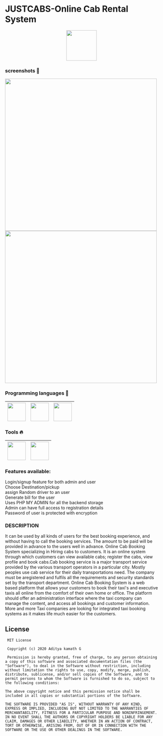 # JUSTCABS-Online Cab Rental System

<p align="center">
<img  height="100" src="https://github.com/adityakamath16/JustCabs-Online.Cab.Rental.System/blob/main/new/logo2.jpg"></img>
</p>

### screenshots :rocket:
<img src="https://github.com/adityakamath16/JustCabs-Online.Cab.Rental.System/blob/main/screenshots/4home.png" width=500> <img src="https://github.com/adityakamath16/JustCabs-Online.Cab.Rental.System/blob/main/screenshots/1login.png" width=500>

### Programming languages :rocket:
|<img src="https://github.com/adityakamath16/JustCabs-Online.Cab.Rental.System/blob/main/screenshots/html-flat.png" width=60> | <img src="https://github.com/adityakamath16/JustCabs-Online.Cab.Rental.System/blob/main/screenshots/css.png" width=60> | <img src="https://github.com/adityakamath16/JustCabs-Online.Cab.Rental.System/blob/main/screenshots/download.png" width=60>
|:---:|:---:|:---:|

### Tools :fire:
|<img src="https://github.com/adityakamath16/JustCabs-Online.Cab.Rental.System/blob/main/screenshots/WampServer.png" width=60> | <img src="https://github.com/adityakamath16/JustCabs-Online.Cab.Rental.System/blob/main/screenshots/brackets.png" width=60> | 
|:---:|:---:|


<p><h3>Features available: </h3></p>
Login/signup feature for both admin and user<br>
Choose Destination/pickup<br>
assign Random driver to an user<br>
Generate bill for the user<br>
Uses PHP MY ADMIN for all the backend storage<br>
Admin can have full access to registration details<br>
Password of user is protected with encryption<br>

### DESCRIPTION
<p>It can be used by all kinds of users for the best booking experience, and without having to call the booking services. The amount to be paid will be provided in advance to the users well in advance. Online Cab Booking System specializing in Hiring cabs to customers. It is an online system through which customers can view available cabs; register the cabs, view profile and book cabs.Cab booking service is a major transport service provided by the various transport operators in a particular city. Mostly peoples use cab service for their daily transportations need. The company must be aregistered and fulfils all the requirements and security standards set by the transport department.
Online Cab Booking System is a web based platform that allows your customers to book their taxi's and executive taxis all online from the comfort of their own home or office. The platform should offer an administration interface where the taxi company can manage the content, and access all bookings and customer information. More and more Taxi companies are looking for integrated taxi booking systems as it makes life much easier for the customers.</p>
<p align="center">


 License
 -------
 
     MIT License

     Copyright (c) 2020 Aditya kamath G

     Permission is hereby granted, free of charge, to any person obtaining a copy of this software and associated documentation files (the "Software"), to deal in the Software without restriction, including without limitation the rights to use, copy, modify, merge, publish, distribute, sublicense, and/or sell copies of the Software, and to permit persons to whom the Software is furnished to do so, subject to the following conditions:

    The above copyright notice and this permission notice shall be included in all copies or substantial portions of the Software.

    THE SOFTWARE IS PROVIDED "AS IS", WITHOUT WARRANTY OF ANY KIND, EXPRESS OR IMPLIED, INCLUDING BUT NOT LIMITED TO THE WARRANTIES OF MERCHANTABILITY, FITNESS FOR A PARTICULAR PURPOSE AND NONINFRINGEMENT. IN NO EVENT SHALL THE AUTHORS OR COPYRIGHT HOLDERS BE LIABLE FOR ANY CLAIM, DAMAGES OR OTHER LIABILITY, WHETHER IN AN ACTION OF CONTRACT, TORT OR OTHERWISE, ARISING FROM, OUT OF OR IN CONNECTION WITH THE SOFTWARE OR THE USE OR OTHER DEALINGS IN THE SOFTWARE.
 
